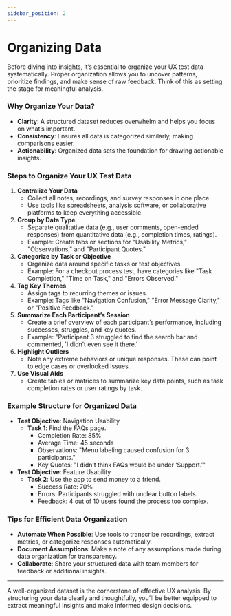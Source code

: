 ```yaml
---
sidebar_position: 2
---
```


# Organizing Data

Before diving into insights, it’s essential to organize your UX test data systematically. Proper organization allows you to uncover patterns, prioritize findings, and make sense of raw feedback. Think of this as setting the stage for meaningful analysis.

### Why Organize Your Data?
- **Clarity**: A structured dataset reduces overwhelm and helps you focus on what’s important.
- **Consistency**: Ensures all data is categorized similarly, making comparisons easier.
- **Actionability**: Organized data sets the foundation for drawing actionable insights.

### Steps to Organize Your UX Test Data
1. **Centralize Your Data**
    * Collect all notes, recordings, and survey responses in one place.
    * Use tools like spreadsheets, analysis software, or collaborative platforms to keep everything accessible.
2. **Group by Data Type**
    * Separate qualitative data (e.g., user comments, open-ended responses) from quantitative data (e.g., completion times, ratings).
    * Example: Create tabs or sections for "Usability Metrics," "Observations," and "Participant Quotes."
3. **Categorize by Task or Objective**
    * Organize data around specific tasks or test objectives.
    * Example: For a checkout process test, have categories like "Task Completion," "Time on Task," and "Errors Observed."
4. **Tag Key Themes**
    * Assign tags to recurring themes or issues.
    * Example: Tags like "Navigation Confusion," "Error Message Clarity," or "Positive Feedback."
5. **Summarize Each Participant’s Session**
    * Create a brief overview of each participant’s performance, including successes, struggles, and key quotes.
    * Example: "Participant 3 struggled to find the search bar and commented, 'I didn’t even see it there.'
6. **Highlight Outliers**
    * Note any extreme behaviors or unique responses. These can point to edge cases or overlooked issues.
7. **Use Visual Aids**
    * Create tables or matrices to summarize key data points, such as task completion rates or user ratings by task.

### Example Structure for Organized Data
- **Test Objective**: Navigation Usability
    * **Task 1**: Find the FAQs page.
      * Completion Rate: 85%
      * Average Time: 45 seconds
      * Observations: "Menu labeling caused confusion for 3 participants."
      * Key Quotes: "I didn’t think FAQs would be under ‘Support.’"
- **Test Objective**: Feature Usability
    * **Task 2**: Use the app to send money to a friend.
      * Success Rate: 70%
      * Errors: Participants struggled with unclear button labels.
      * Feedback: 4 out of 10 users found the process too complex.

### Tips for Efficient Data Organization
- **Automate When Possible**: Use tools to transcribe recordings, extract metrics, or categorize responses automatically.
- **Document Assumptions**: Make a note of any assumptions made during data organization for transparency.
- **Collaborate**: Share your structured data with team members for feedback or additional insights.

---
A well-organized dataset is the cornerstone of effective UX analysis. By structuring your data clearly and thoughtfully, you’ll be better equipped to extract meaningful insights and make informed design decisions.

